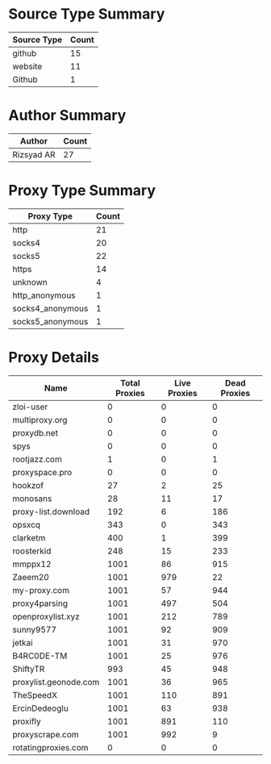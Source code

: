 # Source Type Summary

| Source Type | Count |
|-------------|-------|
| github | 15 |
| website | 11 |
| Github | 1 |


# Author Summary

| Author | Count |
|--------|-------|
| Rizsyad AR | 27 |


# Proxy Type Summary

| Proxy Type | Count |
|------------|-------|
| http | 21 |
| socks4 | 20 |
| socks5 | 22 |
| https | 14 |
| unknown | 4 |
| http_anonymous | 1 |
| socks4_anonymous | 1 |
| socks5_anonymous | 1 |


# Proxy Details

| Name | Total Proxies | Live Proxies | Dead Proxies |
|------|---------------|--------------|---------------|
| zloi-user | 0 | 0 | 0 |
| multiproxy.org | 0 | 0 | 0 |
| proxydb.net | 0 | 0 | 0 |
| spys | 0 | 0 | 0 |
| rootjazz.com | 1 | 0 | 1 |
| proxyspace.pro | 0 | 0 | 0 |
| hookzof | 27 | 2 | 25 |
| monosans | 28 | 11 | 17 |
| proxy-list.download | 192 | 6 | 186 |
| opsxcq | 343 | 0 | 343 |
| clarketm | 400 | 1 | 399 |
| roosterkid | 248 | 15 | 233 |
| mmppx12 | 1001 | 86 | 915 |
| Zaeem20 | 1001 | 979 | 22 |
| my-proxy.com | 1001 | 57 | 944 |
| proxy4parsing | 1001 | 497 | 504 |
| openproxylist.xyz | 1001 | 212 | 789 |
| sunny9577 | 1001 | 92 | 909 |
| jetkai | 1001 | 31 | 970 |
| B4RC0DE-TM | 1001 | 25 | 976 |
| ShiftyTR | 993 | 45 | 948 |
| proxylist.geonode.com | 1001 | 36 | 965 |
| TheSpeedX | 1001 | 110 | 891 |
| ErcinDedeoglu | 1001 | 63 | 938 |
| proxifly | 1001 | 891 | 110 |
| proxyscrape.com | 1001 | 992 | 9 |
| rotatingproxies.com | 0 | 0 | 0 |
